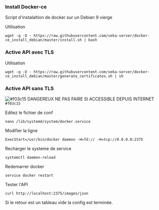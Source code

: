 ### Install Docker-ce

Script d'instalaltion de docker sur un Debian 9 vierge

Utilisation
```
wget -q -O - https://raw.githubusercontent.com/veka-server/docker-ce_install_debian/master/install.sh | bash
```

### Active API avec TLS

Utilisation
```
wget -q -O - https://raw.githubusercontent.com/veka-server/docker-ce_install_debian/master/generate_certificates.sh | sh
```


### Active API sans TLS

![#f03c15](https://placehold.it/15/f03c15/000000?text=+) DANGEREUX NE PAS FAIRE SI ACCESSIBLE DEPUIS INTERNET `#f03c15`


Editez le fichier de conf
```
nano /lib/systemd/system/docker.service
```
Modifier la ligne 
```
ExecStart=/usr/bin/docker daemon -H=fd:// -H=tcp://0.0.0.0:2375
```
Recharger le systeme de service
```
systemctl daemon-reload
```
Redemarrer docker
```
service docker restart
```
Tester  l'API
```
curl http://localhost:2375/images/json
```
Si le retour est un tableau vide la config est terminée.

